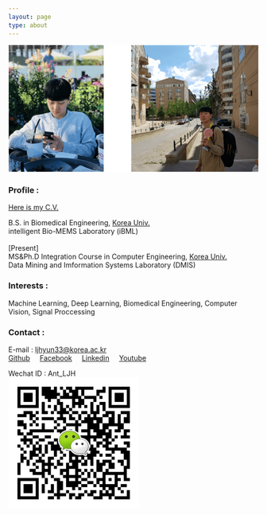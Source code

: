 ```yaml
---
layout: page
type: about
---
```


![profile](/assets/img/profile.png)
### Profile :
[Here is my C.V.](/assets/CV.pdf)<br>
<p class="message">
  B.S. in Biomedical Engineering, <a href="http://www.korea.ac.kr" target="_blank">Korea Univ.</a><br>
  intelligent Bio-MEMS Laboratory (iBML)<br><br>
  [Present]<br>
  MS&Ph.D Integration Course in Computer Engineering, <a href="http://www.korea.ac.kr" target="_blank">Korea Univ.</a><br>
  Data Mining and Imformation Systems Laboratory (DMIS)
</p>

### Interests : 
<p class="message">
  Machine Learning, Deep Learning, Biomedical Engineering, Computer Vision, Signal Proccessing
</p>

### Contact :
E-mail :    ljhyun33@korea.ac.kr<br>
<a href="{{ site.github.repo }}">Github</a>&nbsp;&nbsp;&nbsp;&nbsp;
<a href="{{ site.facebook }}">Facebook</a>&nbsp;&nbsp;&nbsp;&nbsp;
<a href="{{ site.linkedin }}">Linkedin</a>&nbsp;&nbsp;&nbsp;&nbsp;
<a href="{{ site.youtube }}">Youtube</a><br>

Wechat ID : Ant_LJH<br>
![wechatcode](/assets/img/wechatcode.png)

